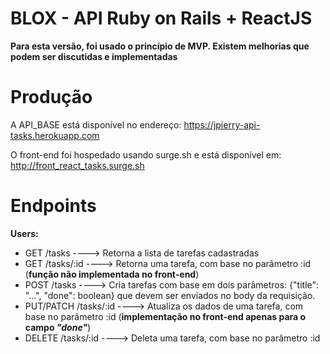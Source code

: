# BLOX - API Ruby on Rails + ReactJS

**Para esta versão, foi usado o princípio de MVP. Existem melhorias que podem ser discutidas e implementadas**

# Produção

A API_BASE está disponível no endereço:
https://jpierry-api-tasks.herokuapp.com

O front-end foi hospedado usando surge.sh e está disponível em:
http://front_react_tasks.surge.sh


# Endpoints

**Users:**
* GET /tasks             ----> Retorna a lista de tarefas cadastradas
* GET /tasks/:id         ----> Retorna uma tarefa, com base no parâmetro :id (**função não implementada no front-end**)
* POST /tasks            ----> Cria tarefas com base em dois parâmetros: {"title": "...", "done": boolean} que devem ser enviados no body da requisição.
* PUT/PATCH /tasks/:id   ----> Atualiza os dados de uma tarefa, com base no parâmetro :id (**implementação no front-end apenas para o campo *"done"***)
* DELETE /tasks/:id      ----> Deleta uma tarefa, com base no parâmetro :id
